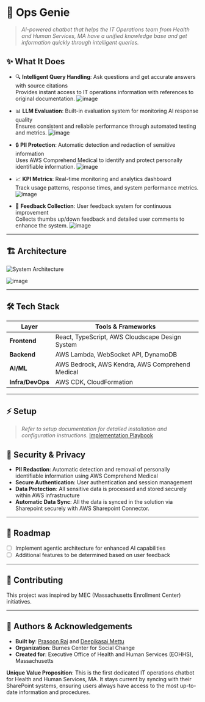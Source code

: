# 🤖 Ops Genie

> _AI-powered chatbot that helps the IT Operations team from Health and Human Services, MA have a unified knowledge base and get information quickly through intelligent queries._


## ✨ What It Does

- 🔍 **Intelligent Query Handling**: Ask questions and get accurate answers with source citations  
  Provides instant access to IT operations information with references to original documentation.
  ![image](https://github.com/user-attachments/assets/8d93cd74-1c2e-4a25-8173-a30d4f7673b4)


- 📊 **LLM Evaluation**: Built-in evaluation system for monitoring AI response quality  
  Ensures consistent and reliable performance through automated testing and metrics.
  ![image](https://github.com/user-attachments/assets/41c364de-c051-4ed9-bdfa-e47b40dc101c)

- 🔒 **PII Protection**: Automatic detection and redaction of sensitive information  
  Uses AWS Comprehend Medical to identify and protect personally identifiable information.
  ![image](https://github.com/user-attachments/assets/a9c48562-2cee-4828-8fb6-f081fec570fb)


- 📈 **KPI Metrics**: Real-time monitoring and analytics dashboard  
  Track usage patterns, response times, and system performance metrics.
  ![image](https://github.com/user-attachments/assets/ddbe9b27-ff9f-4710-af64-66493e73d603)

- 💬 **Feedback Collection**: User feedback system for continuous improvement  
  Collects thumbs up/down feedback and detailed user comments to enhance the system.
  ![image](https://github.com/user-attachments/assets/f0d2e53a-ebd6-4bc5-af26-afe8c39980b0)


---

## 🏗️ Architecture

![System Architecture](https://lucid.app/lucidchart/0d7467b5-9218-4c5f-98a3-670fc96da88a/edit?viewport_loc=-514%2C238%2C3108%2C1354%2C0_0&invitationId=inv_47165b85-e37b-4b9c-a2b4-8d5f9aee1ec3)

![image](https://github.com/user-attachments/assets/3136a80c-a5f7-47ce-a205-b06b19bd3201)


---

## 🛠️ Tech Stack

| Layer          | Tools & Frameworks                                      |
|----------------|---------------------------------------------------------|
| **Frontend**   | React, TypeScript, AWS Cloudscape Design System         |
| **Backend**    | AWS Lambda, WebSocket API, DynamoDB                     |
| **AI/ML**      | AWS Bedrock, AWS Kendra, AWS Comprehend Medical         |
| **Infra/DevOps**| AWS CDK, CloudFormation                                |

---

## ⚡ Setup

> _Refer to setup documentation for detailed installation and configuration instructions._
> [Implementation Playbook](https://docs.google.com/document/d/1YqcMh-ubh5ryxv_fhOnpF6yVk5QV0B-GSeOG4oRiwgI/edit?usp=sharing)


## 🔐 Security & Privacy

- **PII Redaction**: Automatic detection and removal of personally identifiable information using AWS Comprehend Medical
- **Secure Authentication**: User authentication and session management
- **Data Protection**: All sensitive data is processed and stored securely within AWS infrastructure
- **Automatic Data Sync**: All the data is synced in the solution via Sharepoint securely with AWS Sharepoint Connector.

---

## 🚧 Roadmap

- [ ] Implement agentic architecture for enhanced AI capabilities
- [ ] Additional features to be determined based on user feedback

---

## 🤝 Contributing

This project was inspired by MEC (Massachusetts Enrollment Center) initiatives.

---

## 👥 Authors & Acknowledgements

- **Built by**: [Prasoon Raj](https://github.com/Pra-soon) and [Deepikasai Mettu  ](https://github.com/deepikasai-mettu)
- **Organization**: Burnes Center for Social Change  
- **Created for**: Executive Office of Health and Human Services (EOHHS), Massachusetts

**Unique Value Proposition**: This is the first dedicated IT operations chatbot for Health and Human Services, MA. It stays current by syncing with their SharePoint systems, ensuring users always have access to the most up-to-date information and procedures.



